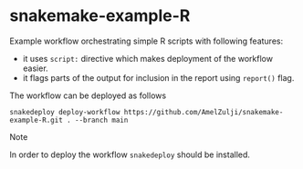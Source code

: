 # snakemake-example-R
Example workflow orchestrating simple R scripts with following features: 

* it uses `script:` directive which makes deployment of the workflow easier.
* it flags parts of the output for inclusion in the report using `report()` flag.

The workflow can be deployed as follows

```
snakedeploy deploy-workflow https://github.com/AmelZulji/snakemake-example-R.git . --branch main
```

> [!NOTE]
> In order to deploy the workflow `snakedeploy` should be installed. 
